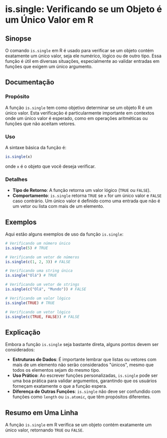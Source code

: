 <!--
Meta Description: # is.single: Verificando se um Objeto é um Único Valor em R ## Sinopse O comando `is.single` em R é usado para verificar se um objeto contém exatament...
Meta Keywords: single, único, valor, que, função
-->

# is.single: Verificando se um Objeto é um Único Valor em R

## Sinopse
O comando `is.single` em R é usado para verificar se um objeto contém exatamente um único valor, seja ele numérico, lógico ou de outro tipo. Essa função é útil em diversas situações, especialmente ao validar entradas em funções que exigem um único argumento.

## Documentação
### Propósito
A função `is.single` tem como objetivo determinar se um objeto R é um único valor. Esta verificação é particularmente importante em contextos onde um único valor é esperado, como em operações aritméticas ou funções que não aceitam vetores.

### Uso
A sintaxe básica da função é:
```R
is.single(x)
```
onde `x` é o objeto que você deseja verificar.

### Detalhes
- **Tipo de Retorno**: A função retorna um valor lógico (`TRUE` ou `FALSE`).
- **Comportamento**: `is.single` retorna `TRUE` se `x` for um único valor e `FALSE` caso contrário. Um único valor é definido como uma entrada que não é um vetor ou lista com mais de um elemento.

## Exemplos
Aqui estão alguns exemplos de uso da função `is.single`:

```R
# Verificando um número único
is.single(5) # TRUE

# Verificando um vetor de números
is.single(c(1, 2, 3)) # FALSE

# Verificando uma string única
is.single("Olá") # TRUE

# Verificando um vetor de strings
is.single(c("Olá", "Mundo")) # FALSE

# Verificando um valor lógico
is.single(TRUE) # TRUE

# Verificando um vetor lógico
is.single(c(TRUE, FALSE)) # FALSE
```

## Explicação
Embora a função `is.single` seja bastante direta, alguns pontos devem ser considerados:

- **Estruturas de Dados**: É importante lembrar que listas ou vetores com mais de um elemento não serão considerados "únicos", mesmo que todos os elementos sejam do mesmo tipo.
- **Uso Prático**: Ao escrever funções personalizadas, `is.single` pode ser uma boa prática para validar argumentos, garantindo que os usuários forneçam exatamente o que a função espera.
- **Diferença de Outras Funções**: `is.single` não deve ser confundido com funções como `length` ou `is.atomic`, que têm propósitos diferentes.

## Resumo em Uma Linha
A função `is.single` em R verifica se um objeto contém exatamente um único valor, retornando `TRUE` ou `FALSE`.